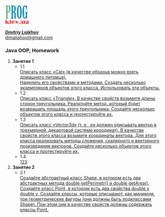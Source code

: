 [![Prog.kiev.ua](logo.png)](https://prog.kiev.ua)

[_**Dmitriy Liakhov**_](https://www.linkedin.com/in/dmitiy-liakhov-82388a183/)<br>
[dimaliahov@gmail.com](mailto:dimaliahov@gmail.com)

<h3>Java OOP, Homework</h3>

<ol>
<li><strong>Занятие 1</strong>
    <ul>
        <li> 1.1<br>
            <a href="/Lesson1Ex1Hw1/src">
         Описать класс «Cat» (в качестве образца можно взять домашнего питомца).<br>
         Наделить его свойствами и методами. Создать несколько экземпляров объектов этого класса. Использовать эти объекты.<br>
            </a>
        </li>
        <li> 1.2<br>
            <a href="/Lesson1Ex1Hw2/src">
                Описать класс «Triangle». В качестве свойств возьмите длины сторон
                треугольника. Реализуйте метод, который будет возвращать площадь этого
                треугольника. Создайте несколько объектов этого класса и протестируйте их.
            </a>
        </li>
        <li> 1.3<br>
            <a href="/Lesson1Ex1Hw3/src">
                Описать класс «Vector3d» (т. е., он должен описывать вектор в трехмерной,
         декартовой системе координат). В качестве свойств этого класса возьмите
         координаты вектора. Для этого класса реализовать методы сложения, скалярного и
         векторного произведения векторов. Создайте несколько объектов этого класса и
         протестируйте их.
            </a>
        </li>
        <li> 1.4<br>
            <a href="/Lesson1Ex1Hw4/src">
                123
            </a>
        </li>
      </ul>
    <li><strong>Занятие 2</strong>
        <ul>
            <li> 2.1<br>
            <a href="/Lesson2Ex1Hw1/src">
                Создайте абстрактный класс Shape, в котором есть два абстрактных метода double getPerimetr() и double getArea().
                Создайте класс Point, в котором есть два свойства double x double y.
                Создайте классы, которые описывают, как минимум, три геометрические фигуры (они должны быть подклассами
                Shape). При этом они в качестве свойств должны содержать классы Point.
            </a>
            </li>
        </ul>  
    </li>
</ol>